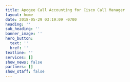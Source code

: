 ```yaml
---
title: Apogee Call Accounting for Cisco Call Manager
layout: home
date: 2018-05-29 03:19:09 -0700
heading: ''
sub_heading: ''
banner_image: ''
hero_button:
  text: ''
  href: ''
textline: ''
services: []
show_news: false
partners: []
show_staff: false
---
```

